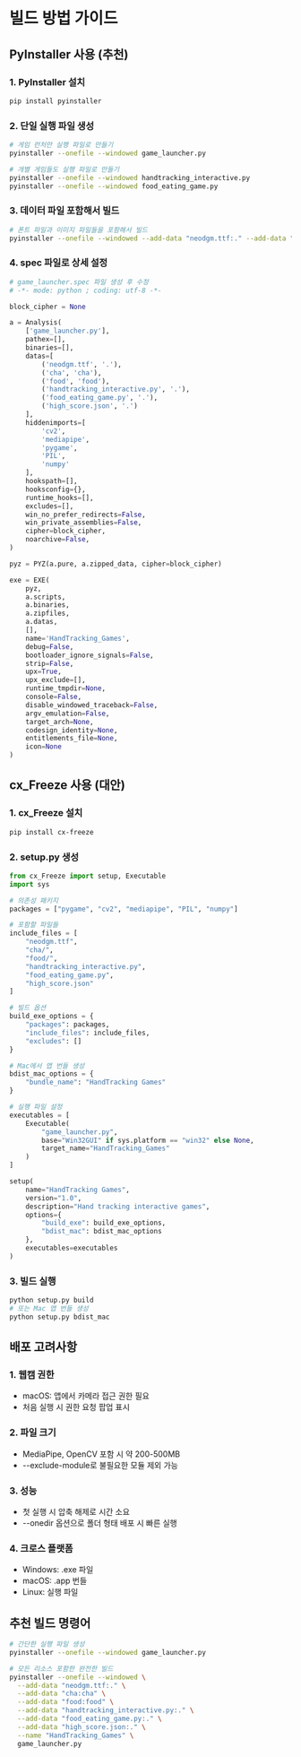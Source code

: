 # 빌드 방법 가이드

## PyInstaller 사용 (추천)

### 1. PyInstaller 설치
```bash
pip install pyinstaller
```

### 2. 단일 실행 파일 생성
```bash
# 게임 런처만 실행 파일로 만들기
pyinstaller --onefile --windowed game_launcher.py

# 개별 게임들도 실행 파일로 만들기
pyinstaller --onefile --windowed handtracking_interactive.py
pyinstaller --onefile --windowed food_eating_game.py
```

### 3. 데이터 파일 포함해서 빌드
```bash
# 폰트 파일과 이미지 파일들을 포함해서 빌드
pyinstaller --onefile --windowed --add-data "neodgm.ttf:." --add-data "cha:cha" --add-data "food:food" game_launcher.py
```

### 4. spec 파일로 상세 설정
```python
# game_launcher.spec 파일 생성 후 수정
# -*- mode: python ; coding: utf-8 -*-

block_cipher = None

a = Analysis(
    ['game_launcher.py'],
    pathex=[],
    binaries=[],
    datas=[
        ('neodgm.ttf', '.'),
        ('cha', 'cha'),
        ('food', 'food'),
        ('handtracking_interactive.py', '.'),
        ('food_eating_game.py', '.'),
        ('high_score.json', '.')
    ],
    hiddenimports=[
        'cv2',
        'mediapipe',
        'pygame',
        'PIL',
        'numpy'
    ],
    hookspath=[],
    hooksconfig={},
    runtime_hooks=[],
    excludes=[],
    win_no_prefer_redirects=False,
    win_private_assemblies=False,
    cipher=block_cipher,
    noarchive=False,
)

pyz = PYZ(a.pure, a.zipped_data, cipher=block_cipher)

exe = EXE(
    pyz,
    a.scripts,
    a.binaries,
    a.zipfiles,
    a.datas,
    [],
    name='HandTracking_Games',
    debug=False,
    bootloader_ignore_signals=False,
    strip=False,
    upx=True,
    upx_exclude=[],
    runtime_tmpdir=None,
    console=False,
    disable_windowed_traceback=False,
    argv_emulation=False,
    target_arch=None,
    codesign_identity=None,
    entitlements_file=None,
    icon=None
)
```

## cx_Freeze 사용 (대안)

### 1. cx_Freeze 설치
```bash
pip install cx-freeze
```

### 2. setup.py 생성
```python
from cx_Freeze import setup, Executable
import sys

# 의존성 패키지
packages = ["pygame", "cv2", "mediapipe", "PIL", "numpy"]

# 포함할 파일들
include_files = [
    "neodgm.ttf",
    "cha/",
    "food/",
    "handtracking_interactive.py",
    "food_eating_game.py",
    "high_score.json"
]

# 빌드 옵션
build_exe_options = {
    "packages": packages,
    "include_files": include_files,
    "excludes": []
}

# Mac에서 앱 번들 생성
bdist_mac_options = {
    "bundle_name": "HandTracking Games"
}

# 실행 파일 설정
executables = [
    Executable(
        "game_launcher.py",
        base="Win32GUI" if sys.platform == "win32" else None,
        target_name="HandTracking_Games"
    )
]

setup(
    name="HandTracking Games",
    version="1.0",
    description="Hand tracking interactive games",
    options={
        "build_exe": build_exe_options,
        "bdist_mac": bdist_mac_options
    },
    executables=executables
)
```

### 3. 빌드 실행
```bash
python setup.py build
# 또는 Mac 앱 번들 생성
python setup.py bdist_mac
```

## 배포 고려사항

### 1. 웹캠 권한
- macOS: 앱에서 카메라 접근 권한 필요
- 처음 실행 시 권한 요청 팝업 표시

### 2. 파일 크기
- MediaPipe, OpenCV 포함 시 약 200-500MB
- --exclude-module로 불필요한 모듈 제외 가능

### 3. 성능
- 첫 실행 시 압축 해제로 시간 소요
- --onedir 옵션으로 폴더 형태 배포 시 빠른 실행

### 4. 크로스 플랫폼
- Windows: .exe 파일
- macOS: .app 번들
- Linux: 실행 파일

## 추천 빌드 명령어
```bash
# 간단한 실행 파일 생성
pyinstaller --onefile --windowed game_launcher.py

# 모든 리소스 포함한 완전한 빌드
pyinstaller --onefile --windowed \
  --add-data "neodgm.ttf:." \
  --add-data "cha:cha" \
  --add-data "food:food" \
  --add-data "handtracking_interactive.py:." \
  --add-data "food_eating_game.py:." \
  --add-data "high_score.json:." \
  --name "HandTracking_Games" \
  game_launcher.py
```

